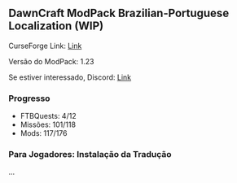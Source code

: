 ## DawnCraft ModPack Brazilian-Portuguese Localization (WIP)

CurseForge Link: [Link](https://www.curseforge.com/minecraft/modpacks/dawn-craft "DawnCraft - An Adventure RPG Modpack")

Versão do ModPack: 1.23

Se estiver interessado, Discord: [Link](https://discord.gg/55cev7Nngn "DawnCraft - Tradução pt_br")

### Progresso

 - FTBQuests: 4/12
 - Missões: 101/118
 - Mods: 117/176

### Para Jogadores: Instalação da Tradução

 ...
